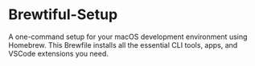# Brewtiful-Setup
A one-command setup for your macOS development environment using Homebrew. This Brewfile installs all the essential CLI tools, apps, and VSCode extensions you need.
